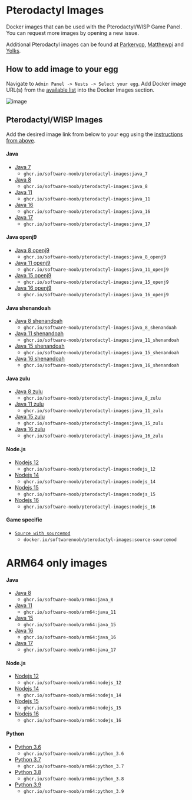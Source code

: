 # Pterodactyl Images
Docker images that can be used with the Pterodactyl/WISP Game Panel. You can request more images by opening a new issue.

Additional Pterodactyl images can be found at [Parkervcp](https://github.com/parkervcp/images), [Matthewpi](https://github.com/matthewpi/images) and [Yolks](https://github.com/pterodactyl/yolks).

## How to add image to your egg

Navigate to `Admin Panel -> Nests -> Select your egg`. Add Docker image URL(s) from the [available list](https://github.com/Software-Noob/pterodactyl-images#pterodactylwisp-images) into the Docker Images section.

![image](https://user-images.githubusercontent.com/10975908/120903180-56719d80-c64d-11eb-8666-02de8ea80701.png)

## Pterodactyl/WISP Images

Add the desired image link from below to your egg using the [instructions from above](https://github.com/Software-Noob/pterodactyl-images#pterodactyl-images).

#### Java
- [Java 7](https://github.com/Software-Noob/pterodactyl-images/tree/main/java/7)
  - `ghcr.io/software-noob/pterodactyl-images:java_7`  
- [Java 8](https://github.com/Software-Noob/pterodactyl-images/tree/main/java/8)
  - `ghcr.io/software-noob/pterodactyl-images:java_8`
- [Java 11](https://github.com/Software-Noob/pterodactyl-images/tree/main/java/11)
  - `ghcr.io/software-noob/pterodactyl-images:java_11`
- [Java 16](https://github.com/Software-Noob/pterodactyl-images/tree/main/java/16) 
  - `ghcr.io/software-noob/pterodactyl-images:java_16`  
- [Java 17](https://github.com/Software-Noob/pterodactyl-images/tree/main/java/17) 
  - `ghcr.io/software-noob/pterodactyl-images:java_17`
#### Java openj9
- [Java 8 openj9](https://github.com/Software-Noob/pterodactyl-images/tree/main/java-openj9/8)
  - `ghcr.io/software-noob/pterodactyl-images:java_8_openj9`  
- [Java 11 openj9](https://github.com/Software-Noob/pterodactyl-images/tree/main/java-openj9/11)
  - `ghcr.io/software-noob/pterodactyl-images:java_11_openj9`
- [Java 15 openj9](https://github.com/Software-Noob/pterodactyl-images/tree/main/java-openj9/15)
  - `ghcr.io/software-noob/pterodactyl-images:java_15_openj9`  
- [Java 16 openj9](https://github.com/Software-Noob/pterodactyl-images/tree/main/java-openj9/16)
  - `ghcr.io/software-noob/pterodactyl-images:java_16_openj9`
#### Java shenandoah  
- [Java 8 shenandoah](https://github.com/Software-Noob/pterodactyl-images/tree/main/java-shenandoah/8)
  - `ghcr.io/software-noob/pterodactyl-images:java_8_shenandoah`
- [Java 11 shenandoah](https://github.com/Software-Noob/pterodactyl-images/tree/main/java-shenandoah/11)
  - `ghcr.io/software-noob/pterodactyl-images:java_11_shenandoah`
- [Java 15 shenandoah](https://github.com/Software-Noob/pterodactyl-images/tree/main/java-shenandoah/15)
  - `ghcr.io/software-noob/pterodactyl-images:java_15_shenandoah`
- [Java 16 shenandoah](https://github.com/Software-Noob/pterodactyl-images/tree/main/java-shenandoah/16)
  - `ghcr.io/software-noob/pterodactyl-images:java_16_shenandoah`
#### Java zulu  
- [Java 8 zulu](https://github.com/Software-Noob/pterodactyl-images/tree/main/java-zulu/8)
  - `ghcr.io/software-noob/pterodactyl-images:java_8_zulu`
- [Java 11 zulu](https://github.com/Software-Noob/pterodactyl-images/tree/main/java-zulu/11)
  - `ghcr.io/software-noob/pterodactyl-images:java_11_zulu`
- [Java 15 zulu](https://github.com/Software-Noob/pterodactyl-images/tree/main/java-zulu/15)
  - `ghcr.io/software-noob/pterodactyl-images:java_15_zulu`
- [Java 16 zulu](https://github.com/Software-Noob/pterodactyl-images/tree/main/java-zulu/16)
  - `ghcr.io/software-noob/pterodactyl-images:java_16_zulu`
  
#### Node.js
- [Nodejs 12](https://github.com/Software-Noob/pterodactyl-images/tree/main/nodejs/12)
  - `ghcr.io/software-noob/pterodactyl-images:nodejs_12`
- [Nodejs 14](https://github.com/Software-Noob/pterodactyl-images/tree/main/nodejs/14)
  - `ghcr.io/software-noob/pterodactyl-images:nodejs_14`
- [Nodejs 15](https://github.com/Software-Noob/pterodactyl-images/tree/main/nodejs/15)
  - `ghcr.io/software-noob/pterodactyl-images:nodejs_15`
- [Nodejs 16](https://github.com/Software-Noob/pterodactyl-images/tree/main/nodejs/16)
  - `ghcr.io/software-noob/pterodactyl-images:nodejs_16`  

#### Game specific
- [`Source with sourcemod`](https://github.com/Software-Noob/pterodactyl-images/tree/main/games/source-sourcemod)
  - `docker.io/softwarenoob/pterodactyl-images:source-sourcemod`

# ARM64 only images

#### Java
- [Java 8](https://github.com/Software-Noob/pterodactyl-images/tree/main/arm64/java/8)
  - `ghcr.io/software-noob/arm64:java_8`
- [Java 11](https://github.com/Software-Noob/pterodactyl-images/tree/main/arm64/java/11)
  - `ghcr.io/software-noob/arm64:java_11`   
- [Java 15](https://github.com/Software-Noob/pterodactyl-images/tree/main/arm64/java/15)
  - `ghcr.io/software-noob/arm64:java_15`
- [Java 16](https://github.com/Software-Noob/pterodactyl-images/tree/main/arm64/java/16) 
  - `ghcr.io/software-noob/arm64:java_16`  
- [Java 17](https://github.com/Software-Noob/pterodactyl-images/tree/main/arm64/java/17) 
  - `ghcr.io/software-noob/arm64:java_17`

#### Node.js
- [Nodejs 12](https://github.com/Software-Noob/pterodactyl-images/tree/main/arm64/nodejs/12)
  - `ghcr.io/software-noob/arm64:nodejs_12`
- [Nodejs 14](https://github.com/Software-Noob/pterodactyl-images/tree/main/arm64/nodejs/14)
  - `ghcr.io/software-noob/arm64:nodejs_14`
- [Nodejs 15](https://github.com/Software-Noob/pterodactyl-images/tree/main/arm64/nodejs/15)
  - `ghcr.io/software-noob/arm64:nodejs_15`
- [Nodejs 16](https://github.com/Software-Noob/pterodactyl-images/tree/main/arm64/nodejs/16)
  - `ghcr.io/software-noob/arm64:nodejs_16`  

#### Python
- [Python 3.6](https://github.com/Software-Noob/pterodactyl-images/tree/main/arm64/python/3.6)
  - `ghcr.io/software-noob/arm64:python_3.6`
- [Python 3.7](https://github.com/Software-Noob/pterodactyl-images/tree/main/arm64/python/3.7)
  - `ghcr.io/software-noob/arm64:python_3.7`
- [Python 3.8](https://github.com/Software-Noob/pterodactyl-images/tree/main/arm64/python/3.8)
  - `ghcr.io/software-noob/arm64:python_3.8`
- [Python 3.9](https://github.com/Software-Noob/pterodactyl-images/tree/main/arm64/python/3.9)
  - `ghcr.io/software-noob/arm64:python_3.9`  
